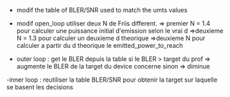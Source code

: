 - modif the table of BLER/SNR used to match the umts values
- modif open_loop
    utiliser deux N de Friis different.
       => premier N = 1.4 pour calculer une puissance initial d'emission selon le vrai d
       =>deuxieme N = 1.3 pour calculer un deuxieme d theorique 
       =>deuxieme N pour calculer a partir du d theorique le emitted_power_to_reach
       
- outer loop :
    get le BLER depuis la table
    si le BLER > target du prof => augmente le BLER de la target du device concerne
    sinon                       => diminue
    
-inner loop :
    reutiliser la table BLER/SNR pour obtenir la target sur laquelle se basent les decisions   
